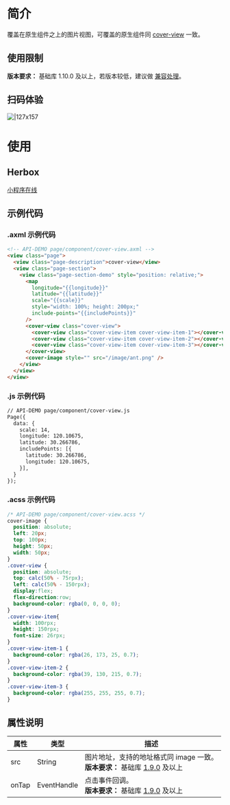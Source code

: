 
# 简介
覆盖在原生组件之上的图片视图，可覆盖的原生组件同 [cover-view](component/cover-view) 一致。

## 使用限制
**版本要求：** 基础库 1.10.0 及以上，若版本较低，建议做 [兼容处理](/mini/framework/compatibility)。

## 扫码体验
![|127x157](https://gw.alipayobjects.com/mdn/rms_d929c6/afts/img/A*JFj2RaJ7iKEAAAAAAAAAAABjARQnAQ#align=left&display=inline&height=157&margin=%5Bobject%20Object%5D&originHeight=1906&originWidth=1540&status=done&style=none&width=127)

# 使用

## Herbox
[小程序在线](https://herbox-embed.alipay.com/s/doc-cover-view?theme=light&previewZoom=75&chInfo=openhome-doc) 

##  示例代码

### .axml 示例代码
```html
<!-- API-DEMO page/component/cover-view.axml -->
<view class="page">
  <view class="page-description">cover-view</view>
  <view class="page-section">
    <view class="page-section-demo" style="position: relative;">
      <map
        longitude="{{longitude}}"
        latitude="{{latitude}}"
        scale="{{scale}}"
        style="width: 100%; height: 200px;"
        include-points="{{includePoints}}"
      />
      <cover-view class="cover-view">
        <cover-view class="cover-view-item cover-view-item-1"></cover-view>
        <cover-view class="cover-view-item cover-view-item-2"></cover-view>
        <cover-view class="cover-view-item cover-view-item-3"></cover-view>
      </cover-view>
      <cover-image style="" src="/image/ant.png" />
    </view>
  </view>
</view>
```

### .js 示例代码 
```html
// API-DEMO page/component/cover-view.js
Page({
  data: {
    scale: 14,
    longitude: 120.10675,
    latitude: 30.266786,
    includePoints: [{
      latitude: 30.266786,
      longitude: 120.10675,
    }],
  }
});
```

### .acss 示例代码 
```css
/* API-DEMO page/component/cover-view.acss */
cover-image {
  position: absolute;
  left: 20px;
  top: 100px;
  height: 50px;
  width: 50px;
}
.cover-view {
  position: absolute;
  top: calc(50% - 75rpx);
  left: calc(50% - 150rpx);
  display:flex;
  flex-direction:row;
  background-color: rgba(0, 0, 0, 0);
}
.cover-view-item{
  width: 100rpx;
  height: 150rpx;
  font-size: 26rpx;
}
.cover-view-item-1 {
  background-color: rgba(26, 173, 25, 0.7);
}
.cover-view-item-2 {
  background-color: rgba(39, 130, 215, 0.7);
}
.cover-view-item-3 {
  background-color: rgba(255, 255, 255, 0.7);
}
```

## 属性说明
| **属性** | **类型** | **描述** |
| --- | --- | --- |
| src | String | 图片地址，支持的地址格式同 image 一致。<br />**版本要求：** 基础库 [1.9.0](/mini/framework/compatibility) 及以上 |
| onTap | EventHandle | 点击事件回调。<br />**版本要求：** 基础库 [1.9.0](/mini/framework/compatibility) 及以上 |

